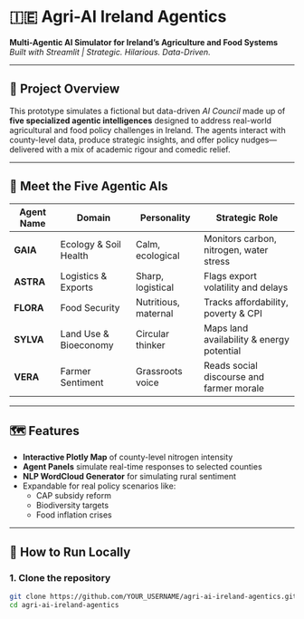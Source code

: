 # 🇮🇪 Agri-AI Ireland Agentics

**Multi-Agentic AI Simulator for Ireland’s Agriculture and Food Systems**  
*Built with Streamlit | Strategic. Hilarious. Data-Driven.*

---

## 🧠 Project Overview

This prototype simulates a fictional but data-driven *AI Council* made up of **five specialized agentic intelligences** designed to address real-world agricultural and food policy challenges in Ireland. The agents interact with county-level data, produce strategic insights, and offer policy nudges—delivered with a mix of academic rigour and comedic relief.

---

## 🤖 Meet the Five Agentic AIs

| Agent Name | Domain | Personality | Strategic Role |
|------------|--------|-------------|----------------|
| **GAIA**   | Ecology & Soil Health | Calm, ecological | Monitors carbon, nitrogen, water stress |
| **ASTRA**  | Logistics & Exports | Sharp, logistical | Flags export volatility and delays |
| **FLORA**  | Food Security | Nutritious, maternal | Tracks affordability, poverty & CPI |
| **SYLVA**  | Land Use & Bioeconomy | Circular thinker | Maps land availability & energy potential |
| **VERA**   | Farmer Sentiment | Grassroots voice | Reads social discourse and farmer morale |

---

## 🗺️ Features

- **Interactive Plotly Map** of county-level nitrogen intensity
- **Agent Panels** simulate real-time responses to selected counties
- **NLP WordCloud Generator** for simulating rural sentiment
- Expandable for real policy scenarios like:
  - CAP subsidy reform
  - Biodiversity targets
  - Food inflation crises

---

## 🚀 How to Run Locally

### 1. Clone the repository
```bash
git clone https://github.com/YOUR_USERNAME/agri-ai-ireland-agentics.git
cd agri-ai-ireland-agentics
